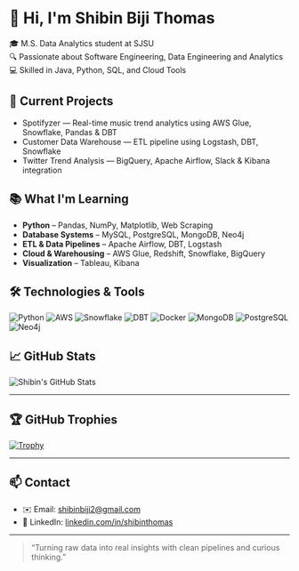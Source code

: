 # 👋 Hi, I'm Shibin Biji Thomas

🎓 M.S. Data Analytics student at SJSU  
🔍 Passionate about Software Engineering, Data Engineering and Analytics  
💻 Skilled in Java, Python, SQL, and Cloud Tools  

## 💼 Current Projects

- Spotifyzer — Real-time music trend analytics using AWS Glue, Snowflake, Pandas & DBT  
- Customer Data Warehouse — ETL pipeline using Logstash, DBT, Snowflake  
- Twitter Trend Analysis — BigQuery, Apache Airflow, Slack & Kibana integration

## 📚 What I'm Learning

- **Python** – Pandas, NumPy, Matplotlib, Web Scraping
- **Database Systems** – MySQL, PostgreSQL, MongoDB, Neo4j
- **ETL & Data Pipelines** – Apache Airflow, DBT, Logstash
- **Cloud & Warehousing** – AWS Glue, Redshift, Snowflake, BigQuery
- **Visualization** – Tableau, Kibana

## 🛠️ Technologies & Tools
![Python](https://img.shields.io/badge/Python-blue?logo=python)
![AWS](https://img.shields.io/badge/AWS-232F3E?logo=amazon-aws)
![Snowflake](https://img.shields.io/badge/Snowflake-29BEB0?logo=snowflake)
![DBT](https://img.shields.io/badge/DBT-orange?logo=dbt)
![Docker](https://img.shields.io/badge/Docker-2496ED?logo=docker)
![MongoDB](https://img.shields.io/badge/MongoDB-47A248?logo=mongodb)
![PostgreSQL](https://img.shields.io/badge/PostgreSQL-336791?logo=postgresql)
![Neo4j](https://img.shields.io/badge/Neo4j-008CC1?logo=neo4j)


## 📈 GitHub Stats

![Shibin's GitHub Stats](https://github-readme-stats.vercel.app/api?username=Shibin506&show_icons=true&theme=radical)

---

## 🏆 GitHub Trophies

[![Trophy](https://github-profile-trophy.vercel.app/?username=Shibin506&theme=dracula&margin-w=15)](https://github.com/ryo-ma/github-profile-trophy)

---

## 📫 Contact

- ✉️ Email: shibinbiji2@gmail.com 
- 💼 LinkedIn: [linkedin.com/in/shibinthomas](https://www.linkedin.com/in/shibinthomas)

---

> “Turning raw data into real insights with clean pipelines and curious thinking.”

